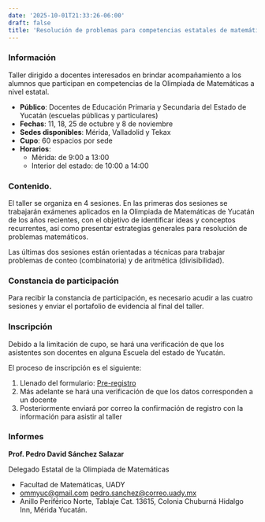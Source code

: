 ```yaml
---
date: '2025-10-01T21:33:26-06:00'
draft: false
title: 'Resolución de problemas para competencias estatales de matemáticas'
---
```


### Información

Taller dirigido a docentes interesados en brindar acompañamiento a los alumnos que participan en competencias de la Olimpiada de Matemáticas a nivel estatal.

* **Público**: Docentes de Educación Primaria y Secundaria del Estado de Yucatán (escuelas públicas y particulares)
* **Fechas**: 11, 18, 25 de octubre y 8 de noviembre
* **Sedes disponibles**: Mérida, Valladolid y Tekax
* **Cupo**: 60 espacios por sede
* **Horarios**: 
  - Mérida: de 9:00 a 13:00
  - Interior del estado: de 10:00 a 14:00

### Contenido.
El taller se organiza en 4 sesiones. En las primeras dos sesiones se trabajarán exámenes aplicados en la Olimpiada de Matemáticas de Yucatán de los años recientes, con el objetivo de identificar ideas y conceptos recurrentes, así como presentar estrategias generales para resolución de problemas matemáticos.

Las últimas dos sesiones están orientadas a técnicas para trabajar problemas de conteo (combinatoria) y de aritmética (divisibilidad).

### Constancia de participación
Para recibir la constancia de participación, es necesario acudir a las cuatro sesiones y enviar el portafolio de evidencia al final del taller.


### Inscripción

Debido a la limitación de cupo, se hará una verificación de que los asistentes son docentes en alguna Escuela del estado de Yucatán. 

El proceso de inscripción es el siguiente:

1. Llenado del formulario: [Pre-registro](https://docs.google.com/forms/d/e/1FAIpQLSeJyn9SlB0MWsCg3ng6sTHelUpOBvotmKZVHXGlx1mznFUPAw/viewform?usp=header)
1. Más adelante se hará una verificación de que los datos corresponden a un docente
1. Posteriormente enviará por correo la confirmación de registro con la información para asistir al taller

### Informes

**Prof. Pedro David Sánchez Salazar**

Delegado Estatal de la Olimpiada de Matemáticas

 * Facultad de Matemáticas, UADY  
  * ommyuc@gmail.com  pedro.sanchez@correo.uady.mx
  * Anillo Periférico Norte, Tablaje Cat. 13615, Colonia Chuburná Hidalgo Inn, Mérida Yucatán.